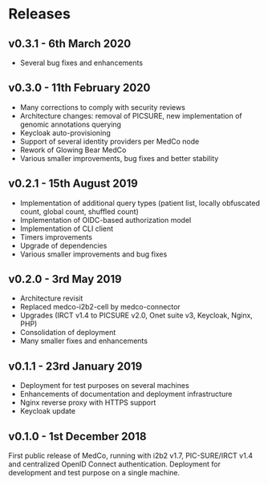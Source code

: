 # Releases

## v0.3.1 - 6th March 2020

* Several bug fixes and enhancements

## v0.3.0 - 11th February 2020

* Many corrections to comply with security reviews
* Architecture changes: removal of PICSURE, new implementation of genomic annotations querying
* Keycloak auto-provisioning
* Support of several identity providers per MedCo node
* Rework of Glowing Bear MedCo
* Various smaller improvements, bug fixes and better stability

## v0.2.1 - 15th August 2019

* Implementation of additional query types \(patient list, locally obfuscated count, global count, shuffled count\)
* Implementation of OIDC-based authorization model
* Implementation of CLI client
* Timers improvements
* Upgrade of dependencies
* Various smaller improvements and bug fixes

## v0.2.0 - 3rd May 2019

* Architecture revisit
* Replaced medco-i2b2-cell by medco-connector
* Upgrades \(IRCT v1.4 to PICSURE v2.0, Onet suite v3, Keycloak, Nginx, PHP\)
* Consolidation of deployment
* Many smaller fixes and enhancements

## v0.1.1 - 23rd January 2019

* Deployment for test purposes on several machines
* Enhancements of documentation and deployment infrastructure
* Nginx reverse proxy with HTTPS support
* Keycloak update

## v0.1.0 - 1st December 2018

First public release of MedCo, running with i2b2 v1.7, PIC-SURE/IRCT v1.4 and centralized OpenID Connect authentication. Deployment for development and test purpose on a single machine.

